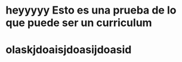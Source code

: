 # heyyyyy Esto es una prueba de lo que puede ser un curriculum 
 
 
<h1> olaskjdoaisjdoasijdoasid </h1> 
